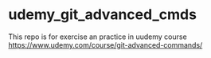 # udemy_git_advanced_cmds
This repo is for exercise an practice in uudemy course https://www.udemy.com/course/git-advanced-commands/

